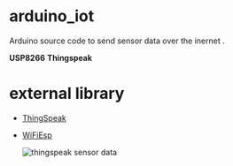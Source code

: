 # arduino_iot 

Arduino source code to send sensor data over the inernet .

**USP8266**
**Thingspeak**

# external library

- [ThingSpeak](https://github.com/mathworks/thingspeak-arduino)
- [WiFiEsp](https://github.com/bportaluri/WiFiEsp)

	![thingspeak sensor data](https://imgur.com/gallery/g06Rchv)


